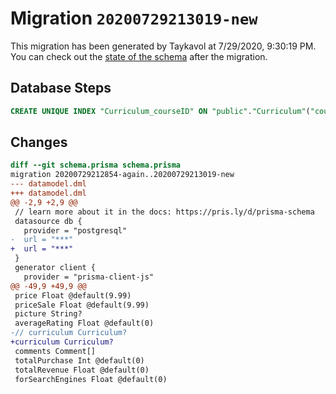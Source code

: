 # Migration `20200729213019-new`

This migration has been generated by Taykavol at 7/29/2020, 9:30:19 PM.
You can check out the [state of the schema](./schema.prisma) after the migration.

## Database Steps

```sql
CREATE UNIQUE INDEX "Curriculum_courseID" ON "public"."Curriculum"("courseID")
```

## Changes

```diff
diff --git schema.prisma schema.prisma
migration 20200729212854-again..20200729213019-new
--- datamodel.dml
+++ datamodel.dml
@@ -2,9 +2,9 @@
 // learn more about it in the docs: https://pris.ly/d/prisma-schema
 datasource db {
   provider = "postgresql"
-  url = "***"
+  url = "***"
 }
 generator client {
   provider = "prisma-client-js"
@@ -49,9 +49,9 @@
 price Float @default(9.99)
 priceSale Float @default(9.99)
 picture String?
 averageRating Float @default(0)
-// curriculum Curriculum?
+curriculum Curriculum?
 comments Comment[]
 totalPurchase Int @default(0)
 totalRevenue Float @default(0)
 forSearchEngines Float @default(0)
```


